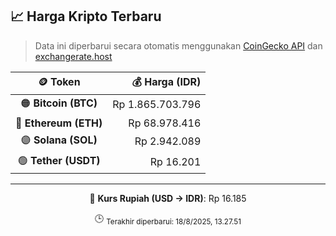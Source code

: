 

<!-- HARGA_KRIPTO -->
## 📈 Harga Kripto Terbaru

> Data ini diperbarui secara otomatis menggunakan [CoinGecko API](https://www.coingecko.com/) dan [exchangerate.host](https://exchangerate.host/)

<div align="center">

| 🪙 Token | 💰 Harga (IDR) |
|:------:|---------------:|
| 🟠 **Bitcoin (BTC)**   | Rp 1.865.703.796 |
| 🔵 **Ethereum (ETH)**  | Rp 68.978.416 |
| 🟣 **Solana (SOL)**    | Rp 2.942.089 |
| 🟢 **Tether (USDT)**   | Rp 16.201 |

---

💱 **Kurs Rupiah (USD → IDR)**: Rp 16.185

🕒 <sub>Terakhir diperbarui: 18/8/2025, 13.27.51</sub>

</div>
<!-- /HARGA_KRIPTO -->